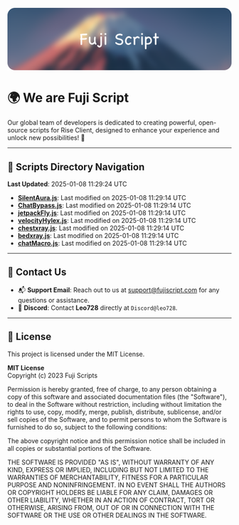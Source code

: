 ![Banner](.github/b.webp)

# 🌍 **We are Fuji Script**

Our global team of developers is dedicated to creating powerful, open-source scripts for Rise Client, designed to enhance your experience and unlock new possibilities! 🌟

---
<!-- SCRIPTS_NAVIGATION_START -->
## 📂 **Scripts Directory Navigation**

**Last Updated**: 2025-01-08 11:29:24 UTC

- **[SilentAura.js](scripts/SilentAura.js)**: Last modified on 2025-01-08 11:29:14 UTC
- **[ChatBypass.js](scripts/ChatBypass.js)**: Last modified on 2025-01-08 11:29:14 UTC
- **[jetpackFly.js](scripts/jetpackFly.js)**: Last modified on 2025-01-08 11:29:14 UTC
- **[velocityHylex.js](scripts/velocityHylex.js)**: Last modified on 2025-01-08 11:29:14 UTC
- **[chestxray.js](scripts/chestxray.js)**: Last modified on 2025-01-08 11:29:14 UTC
- **[bedxray.js](scripts/bedxray.js)**: Last modified on 2025-01-08 11:29:14 UTC
- **[chatMacro.js](scripts/chatMacro.js)**: Last modified on 2025-01-08 11:29:14 UTC

<!-- SCRIPTS_NAVIGATION_END -->

---

## 💬 **Contact Us**  
- 📬 **Support Email**: Reach out to us at [support@fujiscript.com](mailto:support@fujiscript.com) for any questions or assistance.  
- 💬 **Discord**: Contact **Leo728** directly at `Discord@leo728`.

---

## 📜 **License**

This project is licensed under the MIT License.  

**MIT License**  
Copyright (c) 2023 Fuji Scripts  

Permission is hereby granted, free of charge, to any person obtaining a copy of this software and associated documentation files (the "Software"), to deal in the Software without restriction, including without limitation the rights to use, copy, modify, merge, publish, distribute, sublicense, and/or sell copies of the Software, and to permit persons to whom the Software is furnished to do so, subject to the following conditions:  

The above copyright notice and this permission notice shall be included in all copies or substantial portions of the Software.  

THE SOFTWARE IS PROVIDED "AS IS", WITHOUT WARRANTY OF ANY KIND, EXPRESS OR IMPLIED, INCLUDING BUT NOT LIMITED TO THE WARRANTIES OF MERCHANTABILITY, FITNESS FOR A PARTICULAR PURPOSE AND NONINFRINGEMENT. IN NO EVENT SHALL THE AUTHORS OR COPYRIGHT HOLDERS BE LIABLE FOR ANY CLAIM, DAMAGES OR OTHER LIABILITY, WHETHER IN AN ACTION OF CONTRACT, TORT OR OTHERWISE, ARISING FROM, OUT OF OR IN CONNECTION WITH THE SOFTWARE OR THE USE OR OTHER DEALINGS IN THE SOFTWARE.  
